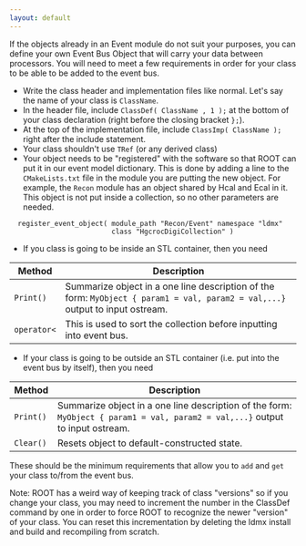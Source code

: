 ```yaml
---
layout: default
---
```


If the objects already in an Event module do not suit your purposes, you can define your own Event Bus Object that will carry your data between processors. You will need to meet a few requirements in order for your class to be able to be added to the event bus.

* Write the class header and implementation files like normal. Let's say the name of your class is `ClassName`.
* In the header file, include `ClassDef( ClassName , 1 );` at the bottom of your class declaration (right before the closing bracket `};`).
* At the top of the implementation file, include `ClassImp( ClassName );` right after the include statement.
* Your class shouldn't use `TRef` (or any derived class)
* Your object needs to be "registered" with the software so that ROOT can put it in our event model dictionary. This is done by adding a line to the `CMakeLists.txt` file in the module you are putting the new object. For example, the `Recon` module has an object shared by Hcal and Ecal in it. This object is not put inside a collection, so no other parameters are needed.

```
  register_event_object( module_path "Recon/Event" namespace "ldmx" 
                         class "HgcrocDigiCollection" )
```

* If you class is going to be inside an STL container, then you need

Method | Description
---|---
`Print()` | Summarize object in a one line description of the form: `MyObject { param1 = val, param2 = val,...}` output to input ostream.
`operator<` | This is used to sort the collection before inputting into event bus.

* If your class is going to be outside an STL container (i.e. put into the event bus by itself), then you need

Method | Description
---|---
`Print()` | Summarize object in a one line description of the form: `MyObject { param1 = val, param2 = val,...}` output to input ostream.
`Clear()` | Resets object to default-constructed state.

These should be the minimum requirements that allow you to `add` and `get` your class to/from the event bus.

Note: ROOT has a weird way of keeping track of class "versions" so if you change your class, you may need to increment the number in the ClassDef command by one in order to force ROOT to recognize the newer "version" of your class. You can reset this incrementation by deleting the ldmx install and build and recompiling from scratch.
